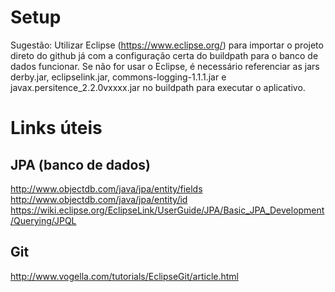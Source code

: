 
# Setup
Sugestão: Utilizar Eclipse (https://www.eclipse.org/) para importar o projeto direto do github já com a configuração certa do buildpath
para o banco de dados funcionar. 
Se não for usar o Eclipse, é necessário referenciar as jars derby.jar, eclipselink.jar, commons-logging-1.1.1.jar e javax.persitence_2.2.0vxxxx.jar no buildpath para executar o aplicativo.

# Links úteis

## JPA (banco de dados)
http://www.objectdb.com/java/jpa/entity/fields
http://www.objectdb.com/java/jpa/entity/id
https://wiki.eclipse.org/EclipseLink/UserGuide/JPA/Basic_JPA_Development/Querying/JPQL

## Git
http://www.vogella.com/tutorials/EclipseGit/article.html
